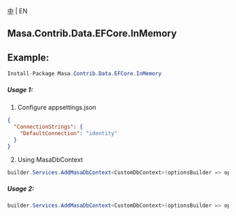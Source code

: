 [中](README.zh-CN.md) | EN

## Masa.Contrib.Data.EFCore.InMemory

## Example:

```c#
Install-Package Masa.Contrib.Data.EFCore.InMemory
```

##### Usage 1:

1. Configure appsettings.json

``` appsettings.json
{
  "ConnectionStrings": {
    "DefaultConnection": "identity"
  }
}
```

2. Using MasaDbContext

``` C#
builder.Services.AddMasaDbContext<CustomDbContext>(optionsBuilder => optionsBuilder.UseFilter().UseInMemoryDatabase());
```

##### Usage 2:

``` C#
builder.Services.AddMasaDbContext<CustomDbContext>(optionsBuilder => optionsBuilder.UseFilter().UseInMemoryDatabase("identity"));
```